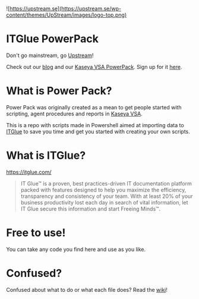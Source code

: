 ![https://upstream.se](https://upstream.se/wp-content/themes/UpStream/images/logo-top.png)  
  
# ITGlue PowerPack  
Don't go mainstream, go [Upstream](https://en.upstream.se)!

Check out our [blog](https://upstream.se/blogg/) and our [Kaseya VSA PowerPack](https://upstream.se/blogg/upstream-power-pack/). Sign up for it [here](http://go.upstream.se/guide-eng-power-pack).
  
# What is Power Pack?
Power Pack was originally created as a mean to get people started with scripting, agent procedures and reports in [Kaseya VSA](https://www.kaseya.com/products/vsa).  

This is a repo with scripts made in Powershell aimed at importing data to [ITGlue](https://itglue.com/) to save you time and get you started with creating your own scripts.
  
# What is ITGlue?
https://itglue.com/
>IT Glue™ is a proven, best practices-driven IT documentation platform packed with features designed to help you maximize the efficiency, transparency and consistency of your team. With at least 20% of your business productivity lost each day in search of vital information, let IT Glue secure this information and start Freeing Minds™.
  
# Free to use!
You can take any code you find here and use as you like.

# Confused?
Confused about what to do or what each file does? Read the [wiki](https://github.com/UpstreamAB/ITGluePowerPack/wiki)!
